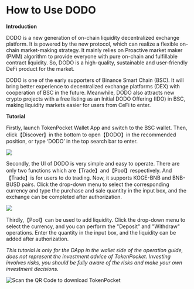 # How to Use DODO

**Introduction**&#x20;

DODO is a new generation of on-chain liquidity decentralized exchange platform. It is powered by the new protocol, which can realize a flexible on-chain market-making strategy. It mainly relies on Proactive market maker (PMM) algorithm to provide everyone with pure on-chain and fulfillable contract liquidity. So, DODO is a high-quality, sustainable and user-friendly DeFi product for the market.

DODO is one of the early supporters of Binance Smart Chain (BSC). It will bring better experience to decentralized exchange platforms (DEX) with cooperation of BSC in the future. Meanwhile, DODO also attracts new crypto projects with a free listing as an Initial DODO Offering (IDO) in BSC, making liquidity markets easier for users from CeFi to enter.



**Tutorial**&#x20;

Firstly, launch TokenPocket Wallet App and switch to the BSC wallet. Then, click【Discover】in the bottom to open【DODO】in the recommended position, or type ‘DODO’ in the top search bar to enter.

![](https://tp-statics.tokenpocket.pro/token/tokenpocket-1619163435735.png)



Secondly, the UI of DODO is very simple and easy to operate. There are only two functions which are【Trade】and【Pool】respectively. And【Trade】is for users to do trading. Now, it supports KOGE-BNB and BNB-BUSD pairs. Click the drop-down menu to select the corresponding currency and type the purchase and sale quantity in the input box, and the exchange can be completed after authorization.

![](https://tp-statics.tokenpocket.pro/token/tokenpocket-1619163475725.png)



Thirdly,【Pool】can be used to add liquidity. Click the drop-down menu to select the currency, and you can perform the "Deposit" and "Withdraw" operations. Enter the quantity in the input box, and the liquidity can be added after authorization.



_This tutorial is only for the DApp in the wallet side of the operation guide, does not represent the investment advice of TokenPocket. Investing involves risks, you should be fully aware of the risks and make your own investment decisions._

![Scan the QR Code to download TokenPocket](https://tp-statics.tokenpocket.pro/dapp/tokenpocket-1615532554741.jpg)
